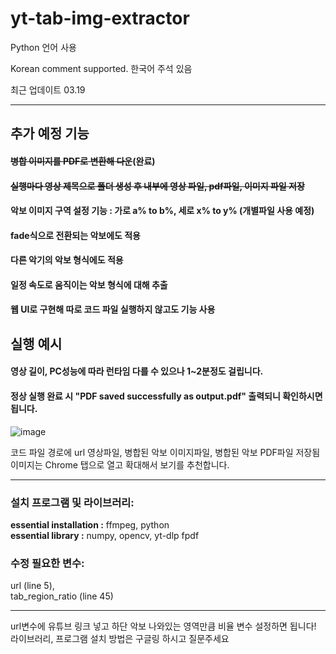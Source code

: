 # yt-tab-img-extractor

Python 언어 사용

Korean comment supported. 한국어 주석 있음

최근 업데이트 03.19
***
## 추가 예정 기능

#### ~~병합 이미지를 PDF로 변환해 다운~~(완료)

#### ~~실행마다 영상 제목으로 폴더 생성 후 내부에 영상 파일, pdf파일, 이미지 파일 저장~~

#### 악보 이미지 구역 설정 기능 : 가로 a% to b%, 세로 x% to y% (개별파일 사용 예정) 

#### fade식으로 전환되는 악보에도 적용

#### 다른 악기의 악보 형식에도 적용

#### 일정 속도로 움직이는 악보 형식에 대해 추출  

#### 웹 UI로 구현해 따로 코드 파일 실행하지 않고도 기능 사용

## 실행 예시

#### 영상 길이, PC성능에 따라 런타임 다를 수 있으나 1~2분정도 걸립니다.
#### 정상 실행 완료 시 "PDF saved successfully as output.pdf" 출력되니 확인하시면 됩니다.
![image](https://github.com/user-attachments/assets/d35b6e3d-86f1-42da-a213-bf53639e8cd3)


코드 파일 경로에 url 영상파일, 병합된 악보 이미지파일, 병합된 악보 PDF파일 저장됨  
이미지는 Chrome 탭으로 열고 확대해서 보기를 추천합니다.
***
### 설치 프로그램 및 라이브러리:  

**essential installation :**
ffmpeg,
python  
**essential library :**
numpy,
opencv,
yt-dlp
fpdf

### 수정 필요한 변수:  
url (line 5),  
tab_region_ratio (line 45)

***

url변수에 유튜브 링크 넣고 하단 악보 나와있는 영역만큼 비율 변수 설정하면 됩니다!  
라이브러리, 프로그램 설치 방법은 구글링 하시고 질문주세요
